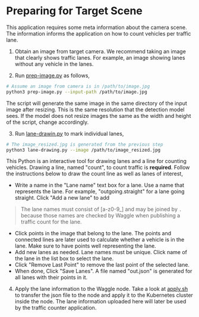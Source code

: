 # Preparing for Target Scene
This application requires some meta information about the camera scene. The information informs the application on how to count vehicles per traffic lane.

1. Obtain an image from target camera. We recommend taking an image that clearly shows traffic lanes. For example, an image showing lanes without any vehicle in the lanes.

2. Run [prep-image.py](../scripts/prep-image.py) as follows,
```bash
# Assume an image from camera is in /path/to/image.jpg
python3 prep-image.py --input-path /path/to/image.jpg
```

The script will generate the same image in the same directory of the input image after resizing. This is the same resolution that the detection model sees. If the model does not resize images the same as the width and height of the script, change accordingly.

3. Run [lane-drawin.py](../scripts/lane-drawing.py) to mark individual lanes,
```bash
# The image_resized.jpg is generated from the previous step
python3 lane-drawing.py --image /path/to/image_resized.jpg
```

This Python is an interactive tool for drawing lanes and a line for counting vehicles. Drawing a line, named "count", to count traffic is __required__.  Follow the instructions below to draw the count line as well as lanes of interest,
- Write a name in the "Lane name" text box for a lane. Use a name that represents the lane. For example, "outgoing.straight" for a lane going straight. Click "Add a new lane" to add

> The lane names must consist of [a-z0-9_] and may be joined by `.` because those names are checked by Waggle when publishing a traffic count for the lane.

- Click points in the image that belong to the lane. The points and connected lines are later used to calculate whether a vehicle is in the lane. Make sure to have points well representing the lane.
- Add new lanes as needed. Lane names must be unique. Click name of the lane in the list box to select the lane.
- Click "Remove Last Point" to remove the last point of the selected lane.
- When done, Click "Save Lanes". A file named "out.json" is generated for all lanes with their points in it.

4. Apply the lane information to the Waggle node. Take a look at [apply.sh](../scripts/apply.sh) to transfer the json file to the node and apply it to the Kubernetes cluster inside the node. The lane information uploaded here will later be used by the traffic counter application.